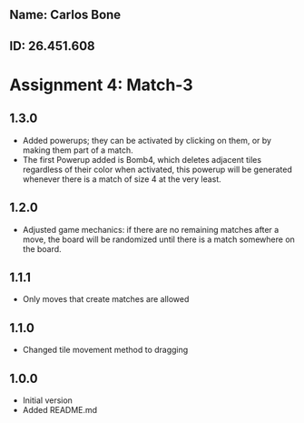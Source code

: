 ## Name: Carlos Bone
## ID: 26.451.608

# Assignment 4: Match-3

## 1.3.0
- Added powerups; they can be activated by clicking on them, or by making them part of a match. 
- The first Powerup added is Bomb4, which deletes adjacent tiles regardless of their color when activated, this powerup will be generated whenever there is a match of size 4 at the very least. 

## 1.2.0
- Adjusted game mechanics: if there are no remaining matches after a move, the board will be randomized until there is a match somewhere on the board.

## 1.1.1
- Only moves that create matches are allowed

## 1.1.0
- Changed tile movement method to dragging

## 1.0.0 
- Initial version
- Added README.md